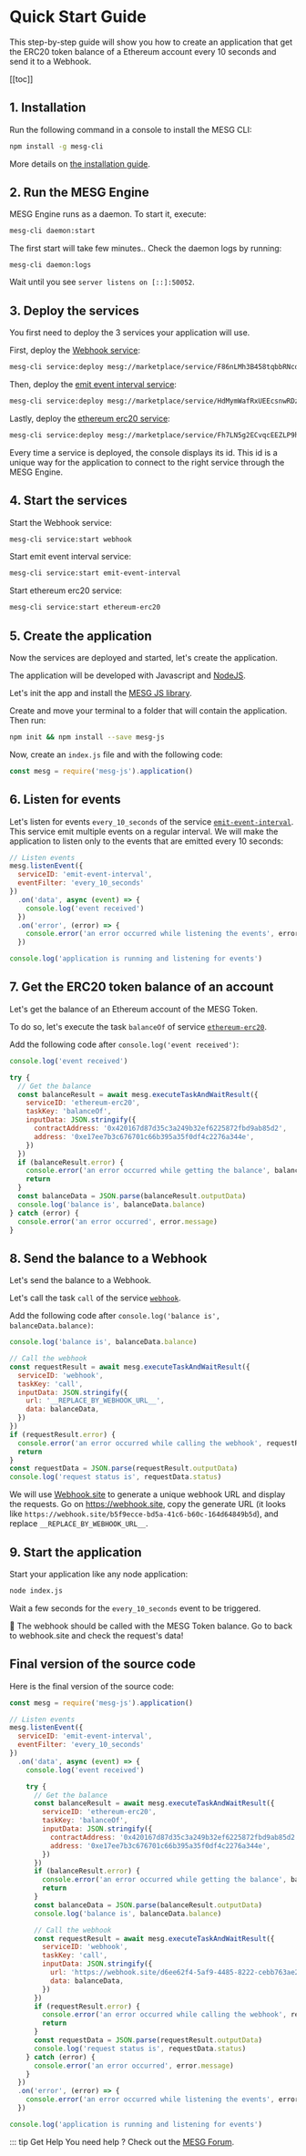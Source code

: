 # Quick Start Guide

This step-by-step guide will show you how to create an application that get the ERC20 token balance of a Ethereum account every 10 seconds and send it to a Webhook.

[[toc]]

## 1. Installation

Run the following command in a console to install the MESG CLI:

```bash
npm install -g mesg-cli
```

More details on [the installation guide](/guide/installation.md).

## 2. Run the MESG Engine

MESG Engine runs as a daemon. To start it, execute:

```bash
mesg-cli daemon:start
```

The first start will take few minutes.. Check the daemon logs by running:
```
mesg-cli daemon:logs
```

Wait until you see `server listens on [::]:50052`.

## 3. Deploy the services

You first need to deploy the 3 services your application will use.

First, deploy the [Webhook service](https://marketplace.mesg.com/services/webhook):

```bash
mesg-cli service:deploy mesg://marketplace/service/F86nLMh3B458tqbbRNcdU98sBPdCntCEkuFCtqqBbkhJ
```

Then, deploy the [emit event interval service](https://marketplace.mesg.com/services/emit-event-interval):

```bash
mesg-cli service:deploy mesg://marketplace/service/HdMymWafRxUEEcsnwRDzagcJY39vYuASERSGU2SJWm3S
```

Lastly, deploy the [ethereum erc20 service](https://marketplace.mesg.com/services/ethereum-erc20):

```bash
mesg-cli service:deploy mesg://marketplace/service/Fh7LN5g2ECvqcEEZLP9h6AJ4fphbsDKVrmLVLyP4pkb6 --env PROVIDER_ENDPOINT=https://mainnet.infura.io/v3/d75ab9cb284f4536b1da2ce9f8201bdb
```

Every time a service is deployed, the console displays its id. This id is a unique way for the application to connect to the right service through the MESG Engine.

## 4. Start the services

Start the Webhook service:
```bash
mesg-cli service:start webhook
```

Start emit event interval service:
```bash
mesg-cli service:start emit-event-interval
```

Start ethereum erc20 service:
```bash
mesg-cli service:start ethereum-erc20
```

## 5. Create the application

Now the services are deployed and started, let's create the application.

The application will be developed with Javascript and [NodeJS](https://nodejs.org).

Let's init the app and install the [MESG JS library](https://github.com/mesg-foundation/mesg-js).

Create and move your terminal to a folder that will contain the application. Then run:

```bash
npm init && npm install --save mesg-js
```

Now, create an `index.js` file and with the following code:

```javascript
const mesg = require('mesg-js').application()
```

## 6. Listen for events

Let's listen for events `every_10_seconds` of the service [`emit-event-interval`](https://marketplace.mesg.com/services/emit-event-interval#api). This service emit multiple events on a regular interval. We will make the application to listen only to the events that are emitted every 10 seconds:

```javascript
// Listen events
mesg.listenEvent({
  serviceID: 'emit-event-interval',
  eventFilter: 'every_10_seconds'
})
  .on('data', async (event) => {
    console.log('event received')
  })
  .on('error', (error) => {
    console.error('an error occurred while listening the events', error.message)
  })

console.log('application is running and listening for events')
```

## 7. Get the ERC20 token balance of an account

Let's get the balance of an Ethereum account of the MESG Token.

To do so, let's execute the task `balanceOf` of service [`ethereum-erc20`](https://marketplace.mesg.com/services/ethereum-erc20#api).

Add the following code after `console.log('event received')`:

```javascript
console.log('event received')

try {
  // Get the balance
  const balanceResult = await mesg.executeTaskAndWaitResult({
    serviceID: 'ethereum-erc20',
    taskKey: 'balanceOf',
    inputData: JSON.stringify({
      contractAddress: '0x420167d87d35c3a249b32ef6225872fbd9ab85d2',
      address: '0xe17ee7b3c676701c66b395a35f0df4c2276a344e',
    })
  })
  if (balanceResult.error) {
    console.error('an error occurred while getting the balance', balanceResult.error)
    return
  }
  const balanceData = JSON.parse(balanceResult.outputData)
  console.log('balance is', balanceData.balance)
} catch (error) {
  console.error('an error occurred', error.message)
}
```

## 8. Send the balance to a Webhook

Let's send the balance to a Webhook.

Let's call the task `call` of the service [`webhook`](https://marketplace.mesg.com/services/webhook#api).

Add the following code after `console.log('balance is', balanceData.balance)`:

```javascript
console.log('balance is', balanceData.balance)

// Call the webhook
const requestResult = await mesg.executeTaskAndWaitResult({
  serviceID: 'webhook',
  taskKey: 'call',
  inputData: JSON.stringify({
    url: '__REPLACE_BY_WEBHOOK_URL__',
    data: balanceData,
  })
})
if (requestResult.error) {
  console.error('an error occurred while calling the webhook', requestResult.error)
  return
}
const requestData = JSON.parse(requestResult.outputData)
console.log('request status is', requestData.status)
```

We will use [Webhook.site](https://webhook.site/) to generate a unique webhook URL and display the requests. Go on https://webhook.site, copy the generate URL (it looks like `https://webhook.site/b5f9ecce-bd5a-41c6-b60c-164d64849b5d`), and replace `__REPLACE_BY_WEBHOOK_URL__`.

## 9. Start the application

Start your application like any node application:

```bash
node index.js
```

Wait a few seconds for the `every_10_seconds` event to be triggered.

:tada: The webhook should be called with the MESG Token balance. Go to back to webhook.site and check the request's data!

## Final version of the source code

Here is the final version of the source code:

```javascript
const mesg = require('mesg-js').application()

// Listen events
mesg.listenEvent({
  serviceID: 'emit-event-interval',
  eventFilter: 'every_10_seconds'
})
  .on('data', async (event) => {
    console.log('event received')

    try {
      // Get the balance
      const balanceResult = await mesg.executeTaskAndWaitResult({
        serviceID: 'ethereum-erc20',
        taskKey: 'balanceOf',
        inputData: JSON.stringify({
          contractAddress: '0x420167d87d35c3a249b32ef6225872fbd9ab85d2',
          address: '0xe17ee7b3c676701c66b395a35f0df4c2276a344e',
        })
      })
      if (balanceResult.error) {
        console.error('an error occurred while getting the balance', balanceResult.error)
        return
      }
      const balanceData = JSON.parse(balanceResult.outputData)
      console.log('balance is', balanceData.balance)

      // Call the webhook
      const requestResult = await mesg.executeTaskAndWaitResult({
        serviceID: 'webhook',
        taskKey: 'call',
        inputData: JSON.stringify({
          url: 'https://webhook.site/d6ee62f4-5af9-4485-8222-cebb763ae232',
          data: balanceData,
        })
      })
      if (requestResult.error) {
        console.error('an error occurred while calling the webhook', requestResult.error)
        return
      }
      const requestData = JSON.parse(requestResult.outputData)
      console.log('request status is', requestData.status)
    } catch (error) {
      console.error('an error occurred', error.message)
    }
  })
  .on('error', (error) => {
    console.error('an error occurred while listening the events', error.message)
  })

console.log('application is running and listening for events')
```

::: tip Get Help
You need help ? Check out the <a href="https://forum.mesg.com" target="_blank">MESG Forum</a>.
